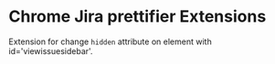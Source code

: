 # Chrome Jira prettifier Extensions

Extension for change `hidden` attribute on element with id='viewissuesidebar'.

